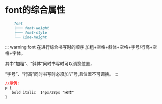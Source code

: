 # font的综合属性
<!-- [[toc]] -->
```md
    font
    ├─── font-weight
    ├─── font-style
    └── line-height
```

<!-- ::: tip 提示
this is a tip
::: -->

::: warning font 在进行综合书写时的顺序
加粗+空格+斜体+空格+字号/行高+空格+字体，

其中“加粗”、“斜体”同时书写时可以调换位置，

“字号”、“行高”同时书写时必须加“/”号,且位置不可调换。
:::

```css
//示例：
p {
   bold italic  14px/28px "宋体"
}
```